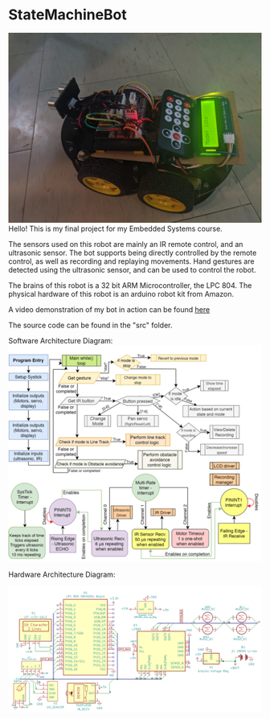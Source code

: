 # StateMachineBot
![The robot](https://github.com/awalm/StateMachineBot/blob/master/images/IMG_20200410_004002.jpg)
Hello! This is my final project for my Embedded Systems course.

The sensors used on this robot are mainly an IR remote control, and an ultrasonic sensor.  The bot supports being directly controlled by the remote control, as well as recording and replaying movements. Hand gestures are detected using the ultrasonic sensor, and can be used to control the robot.

The brains of this robot is a 32 bit ARM Microcontroller, the LPC 804. The physical hardware of this robot is an arduino robot kit from Amazon.

A video demonstration of my bot in action can be found [here](https://www.youtube.com/watch?v=8Y4A216La6w&feature=youtu.be)

The source code can be found in the "src" folder.

Software Architecture Diagram:
![Software Architecture Diagram](https://github.com/awalm/StateMachineBot/blob/master/images/Software%20Architecture.png "Software Architecture Diagram")

Hardware Architecture Diagram:

![Hardware Architecture Diagram](https://github.com/awalm/StateMachineBot/blob/master/images/Schematic_updated.png "Hardware Architecture Diagram")
